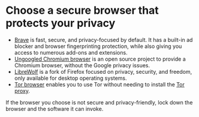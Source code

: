 # Choose a secure browser that protects your privacy

* [Brave](https://brave.com/) is fast, secure, and privacy-focused by default. It has a built-in ad blocker and browser fingerprinting 
protection, while also giving you access to numerous add-ons and extensions.
* [Ungoogled Chromium browser](https://github.com/Eloston/ungoogled-chromium) is an open source project to provide a Chromium browser, without the Google privacy issues.
* [LibreWolf](https://librewolf.net/) is a fork of Firefox focused on privacy, security, and freedom, only available for desktop operating systems.
* [Tor browser](https://www.torproject.org/) enables you to use Tor without needing to install the [Tor proxy](tor-proxy.md).

If the browser you choose is not secure and privacy-friendly, lock down the browser and the software it can invoke.
